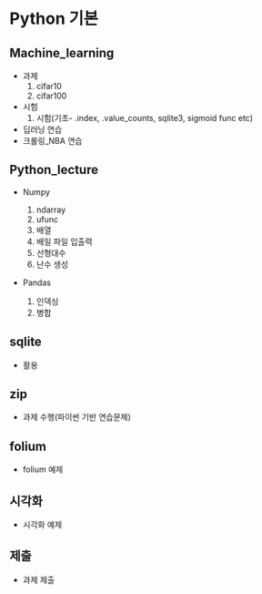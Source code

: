 # Python 기본 
 
## Machine_learning
   - 과제 
     1) cifar10
     2) cifar100
   - 시험 
     1) 시험(기초- .index, .value_counts, sqlite3, sigmoid func etc)
   - 딥러닝 연습
   - 크롤링_NBA 연습

## Python_lecture 
   - Numpy 
     1) ndarray
     2) ufunc
     3) 배열
     4) 배일 파일 입출력
     5) 선형대수
     6) 난수 생성
   
   - Pandas 
     1) 인덱싱
     2) 병합

## sqlite
   - 활용
   
## zip
   - 과제 수행(파이썬 기반 연습문제)
   
## folium
   - folium 예제
   
## 시각화
   - 시각화 예제
   
## 제출 
   - 과제 제출
